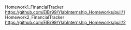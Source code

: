 Homework1_FinancialTracker https://github.com/ElBr99/YlabInternship_Homeworks/pull/1
Homework2_FinancialTracker https://github.com/ElBr99/YlabInternship_Homeworks/pull/2
